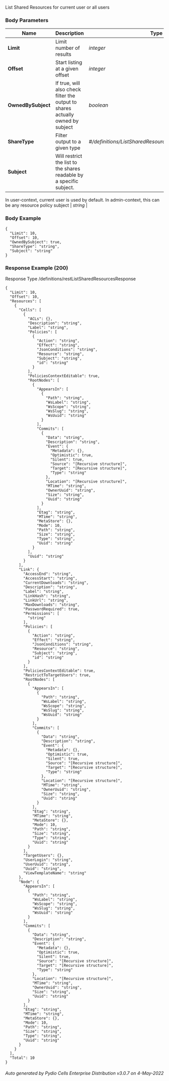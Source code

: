






 
List Shared Resources for current user or all users  


### Body Parameters

Name | Description | Type | Required
---|---|---|---
**Limit** | Limit number of results | _integer_ |   
**Offset** | Start listing at a given offset | _integer_ |   
**OwnedBySubject** | If true, will also check filter the output to shares actually owned by subject | _boolean_ |   
**ShareType** | Filter output to a given type | _#/definitions/ListSharedResourcesRequestListShareType_ |   
**Subject** | Will restrict the list to the shares readable by a specific subject.
In user-context, current user is used by default. In admin-context, this can
be any resource policy subject | _string_ |   


### Body Example
```
{
  "Limit": 10,
  "Offset": 10,
  "OwnedBySubject": true,
  "ShareType": "string",
  "Subject": "string"
}
```






### Response Example (200)
Response Type /definitions/restListSharedResourcesResponse

```
{
  "Limit": 10,
  "Offset": 10,
  "Resources": [
    {
      "Cells": [
        {
          "ACLs": {},
          "Description": "string",
          "Label": "string",
          "Policies": [
            {
              "Action": "string",
              "Effect": "string",
              "JsonConditions": "string",
              "Resource": "string",
              "Subject": "string",
              "id": "string"
            }
          ],
          "PoliciesContextEditable": true,
          "RootNodes": [
            {
              "AppearsIn": [
                {
                  "Path": "string",
                  "WsLabel": "string",
                  "WsScope": "string",
                  "WsSlug": "string",
                  "WsUuid": "string"
                }
              ],
              "Commits": [
                {
                  "Data": "string",
                  "Description": "string",
                  "Event": {
                    "Metadata": {},
                    "Optimistic": true,
                    "Silent": true,
                    "Source": "[Recursive structure]",
                    "Target": "[Recursive structure]",
                    "Type": "string"
                  },
                  "Location": "[Recursive structure]",
                  "MTime": "string",
                  "OwnerUuid": "string",
                  "Size": "string",
                  "Uuid": "string"
                }
              ],
              "Etag": "string",
              "MTime": "string",
              "MetaStore": {},
              "Mode": 10,
              "Path": "string",
              "Size": "string",
              "Type": "string",
              "Uuid": "string"
            }
          ],
          "Uuid": "string"
        }
      ],
      "Link": {
        "AccessEnd": "string",
        "AccessStart": "string",
        "CurrentDownloads": "string",
        "Description": "string",
        "Label": "string",
        "LinkHash": "string",
        "LinkUrl": "string",
        "MaxDownloads": "string",
        "PasswordRequired": true,
        "Permissions": [
          "string"
        ],
        "Policies": [
          {
            "Action": "string",
            "Effect": "string",
            "JsonConditions": "string",
            "Resource": "string",
            "Subject": "string",
            "id": "string"
          }
        ],
        "PoliciesContextEditable": true,
        "RestrictToTargetUsers": true,
        "RootNodes": [
          {
            "AppearsIn": [
              {
                "Path": "string",
                "WsLabel": "string",
                "WsScope": "string",
                "WsSlug": "string",
                "WsUuid": "string"
              }
            ],
            "Commits": [
              {
                "Data": "string",
                "Description": "string",
                "Event": {
                  "Metadata": {},
                  "Optimistic": true,
                  "Silent": true,
                  "Source": "[Recursive structure]",
                  "Target": "[Recursive structure]",
                  "Type": "string"
                },
                "Location": "[Recursive structure]",
                "MTime": "string",
                "OwnerUuid": "string",
                "Size": "string",
                "Uuid": "string"
              }
            ],
            "Etag": "string",
            "MTime": "string",
            "MetaStore": {},
            "Mode": 10,
            "Path": "string",
            "Size": "string",
            "Type": "string",
            "Uuid": "string"
          }
        ],
        "TargetUsers": {},
        "UserLogin": "string",
        "UserUuid": "string",
        "Uuid": "string",
        "ViewTemplateName": "string"
      },
      "Node": {
        "AppearsIn": [
          {
            "Path": "string",
            "WsLabel": "string",
            "WsScope": "string",
            "WsSlug": "string",
            "WsUuid": "string"
          }
        ],
        "Commits": [
          {
            "Data": "string",
            "Description": "string",
            "Event": {
              "Metadata": {},
              "Optimistic": true,
              "Silent": true,
              "Source": "[Recursive structure]",
              "Target": "[Recursive structure]",
              "Type": "string"
            },
            "Location": "[Recursive structure]",
            "MTime": "string",
            "OwnerUuid": "string",
            "Size": "string",
            "Uuid": "string"
          }
        ],
        "Etag": "string",
        "MTime": "string",
        "MetaStore": {},
        "Mode": 10,
        "Path": "string",
        "Size": "string",
        "Type": "string",
        "Uuid": "string"
      }
    }
  ],
  "Total": 10
}
```




###### Auto generated by Pydio Cells Enterprise Distribution v3.0.7 on 4-May-2022
